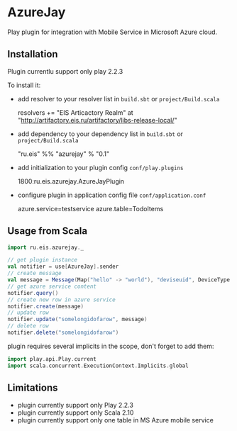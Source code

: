 # AzureJay

Play plugin for integration with Mobile Service in Microsoft Azure cloud.

## Installation

Plugin currentlu support only play 2.2.3

To install it:

* add resolver to your resolver list in ```build.sbt``` or ```project/Build.scala```

    resolvers += "EIS Articactory Realm" at "http://artifactory.eis.ru/artifactory/libs-release-local/"

* add dependency to your dependency list in ```build.sbt``` or ```project/Build.scala```

    "ru.eis" %% "azurejay" % "0.1"

* add initialization to your plugin config ```conf/play.plugins```

    1800:ru.eis.azurejay.AzureJayPlugin

* configure plugin in application config file ```conf/application.conf```

    azure.service=testservice
    azure.table=TodoItems

## Usage from Scala

```scala
import ru.eis.azurejay._

// get plugin instance
val notifier = use[AzureJay].sender
// create message
val message = Message(Map("hello" -> "world"), "deviseuid", DeviceType.Android)
// get azure service content
notifier.query()
// create new row in azure service
notifier.create(message)
// update row
notifier.update("somelongidofarow", message)
// delete row
notifier.delete("somelongidofarow")
```

plugin requires several implicits in the scope, don't forget to add them:

```scala
import play.api.Play.current
import scala.concurrent.ExecutionContext.Implicits.global
```

## Limitations

* plugin currently support only Play 2.2.3
* plugin currently support only Scala 2.10
* plugin currently support only one table in MS Azure mobile service


